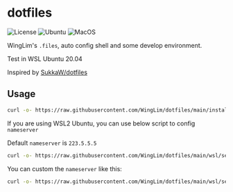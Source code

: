# dotfiles

![License](https://img.shields.io/github/license/WingLim/dotfiles) ![Ubuntu](https://github.com/WingLim/dotfiles/workflows/Ubuntu/badge.svg?branch=main) ![MacOS](https://github.com/WingLim/dotfiles/workflows/MacOS/badge.svg)

WingLim's `.files`, auto config shell and some develop environment.

Test in WSL Ubuntu 20.04

Inspired by [SukkaW/dotfiles](https://github.com/SukkaW/dotfiles)

## Usage

```bash
curl -o- https://raw.githubusercontent.com/WingLim/dotfiles/main/install.sh | bash
```

If you are using WSL2 Ubuntu, you can use below script to config `nameserver`

Default `nameserver` is `223.5.5.5`

```bash
curl -o- https://raw.githubusercontent.com/WingLim/dotfiles/main/wsl/set_nameserver.sh | bash
```

You can custom the `nameserver` like this:

```bash
curl -o- https://raw.githubusercontent.com/WingLim/dotfiles/main/wsl/set_nameserver.sh | bash "1.1.1.1"
```
